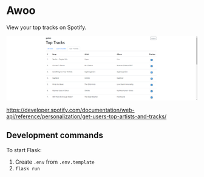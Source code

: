 # Awoo

View your top tracks on Spotify.

![screenshot](screenshot.png)

https://developer.spotify.com/documentation/web-api/reference/personalization/get-users-top-artists-and-tracks/

## Development commands

To start Flask:

1. Create `.env` from `.env.template`
2. `flask run`
